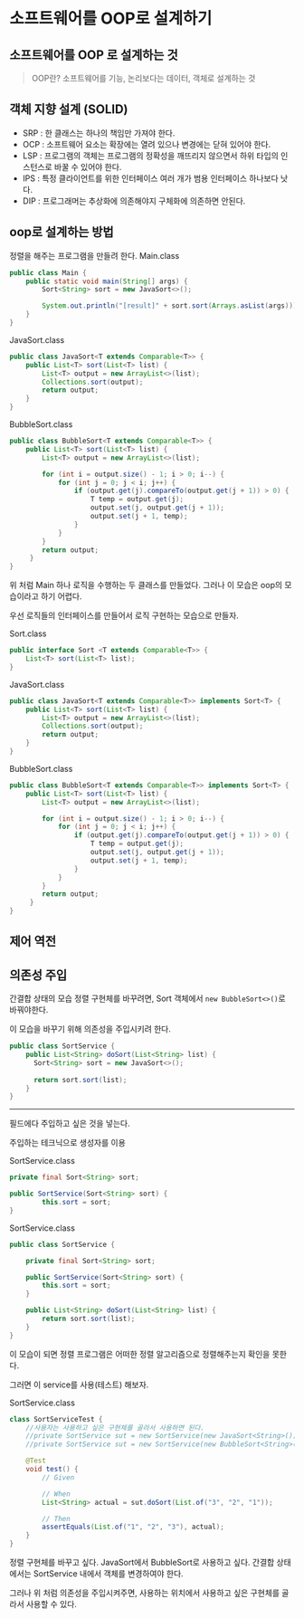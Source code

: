 

# 소프트웨어를 OOP로 설계하기



## 소프트웨어를 OOP 로 설계하는 것

> OOP란?
> 소프트웨어를 기능, 논리보다는 데이터, 객체로 설계하는 것



## 객체 지향 설계 (SOLID)

* SRP : 한 클래스는 하나의 책임만 가져야 한다.
* OCP : 소프트웨어 요소는 확장에는 열려 있으나 변경에는 닫혀 있어야 한다.
* LSP : 프로그램의 객체는 프로그램의 정확성을 깨뜨리지 않으면서 하위 타입의 인스턴스로 바꿀 수 있어야 한다.
* IPS : 특정 클라이언트를 위한 인터페이스 여러 개가 범용 인터페이스 하나보다 낫다.
* DIP : 프로그래머는 추상화에 의존해야지 구체화에 의존하면 안된다.



## oop로 설계하는 방법

정렬을 해주는 프로그램을 만들려 한다.
Main.class

~~~java 
public class Main {
    public static void main(String[] args) {
        Sort<String> sort = new JavaSort<>();

        System.out.println("[result]" + sort.sort(Arrays.asList(args)));
    }
}
~~~

JavaSort.class

~~~java
public class JavaSort<T extends Comparable<T>> {
    public List<T> sort(List<T> list) {
        List<T> output = new ArrayList<>(list);
        Collections.sort(output);
        return output;
    }
}
~~~

BubbleSort.class

~~~java
public class BubbleSort<T extends Comparable<T>> {
    public List<T> sort(List<T> list) {
        List<T> output = new ArrayList<>(list);

        for (int i = output.size() - 1; i > 0; i--) {
            for (int j = 0; j < i; j++) {
                if (output.get(j).compareTo(output.get(j + 1)) > 0) {
                    T temp = output.get(j);
                    output.set(j, output.get(j + 1));
                    output.set(j + 1, temp);
                }
            }
        }
        return output;
     }
}
~~~



위 처럼 Main 하나 로직을 수행하는 두 클래스를 만들었다.
그러나 이 모습은 oop의 모습이라고 하기 어렵다.

우선 로직들의 인터페이스를 만들어서 로직 구현하는 모습으로 만들자.

Sort.class

~~~java
public interface Sort <T extends Comparable<T>> {
    List<T> sort(List<T> list);
}
~~~

JavaSort.class

~~~java
public class JavaSort<T extends Comparable<T>> implements Sort<T> {
    public List<T> sort(List<T> list) {
        List<T> output = new ArrayList<>(list);
        Collections.sort(output);
        return output;
    }
}
~~~

BubbleSort.class

~~~java
public class BubbleSort<T extends Comparable<T>> implements Sort<T> {
    public List<T> sort(List<T> list) {
        List<T> output = new ArrayList<>(list);

        for (int i = output.size() - 1; i > 0; i--) {
            for (int j = 0; j < i; j++) {
                if (output.get(j).compareTo(output.get(j + 1)) > 0) {
                    T temp = output.get(j);
                    output.set(j, output.get(j + 1));
                    output.set(j + 1, temp);
                }
            }
        }
        return output;
     }
}
~~~



## 제어 역전



## 의존성 주입

간결합 상태의 모습
정렬 구현체를 바꾸려면, Sort 객체에서 `new BubbleSort<>()`로 바꿔야한다.

이 모습을 바꾸기 위해 의존성을 주입시키려 한다.

~~~java
public class SortService {
    public List<String> doSort(List<String> list) {
      Sort<String> sort = new JavaSort<>();
      
      return sort.sort(list);
    }
}
~~~

---

필드에다 주입하고 싶은 것을 넣는다.

주입하는 테크닉으로 생성자를 이용

SortService.class

~~~java
private final Sort<String> sort;

public SortService(Sort<String> sort) {
        this.sort = sort;
}
~~~

SortService.class

~~~java
public class SortService {

    private final Sort<String> sort;

    public SortService(Sort<String> sort) {
        this.sort = sort;
    }

    public List<String> doSort(List<String> list) {
        return sort.sort(list);
    }
}
~~~

이 모습이 되면 정렬 프로그램은 어떠한 정렬 알고리즘으로 정렬해주는지 확인을 못한다.



그러면 이 service를 사용(테스트) 해보자.

SortService.class

~~~java
class SortServiceTest {
    //사용자는 사용하고 싶은 구현체를 골라서 사용하면 된다.
  	//private SortService sut = new SortService(new JavaSort<String>());
    //private SortService sut = new SortService(new BubbleSort<String>());

    @Test
    void test() {
        // Given

        // When
        List<String> actual = sut.doSort(List.of("3", "2", "1"));

        // Then
        assertEquals(List.of("1", "2", "3"), actual);
    }
}
~~~

정렬 구현체를 바꾸고 싶다. JavaSort에서 BubbleSort로 사용하고 싶다. 간결합 상태에서는 SortService 내에서 객체를 변경하여야 한다.

그러나 위 처럼 의존성을 주입시켜주면, 사용하는 위치에서 사용하고 싶은 구현체를 골라서 사용할 수 있다.

